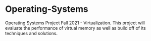 # Operating-Systems
Operating Systems Project Fall 2021 - Virtualization.
This project will evaluate the performance of virtual memory as well as build off of its techniques and solutions.
